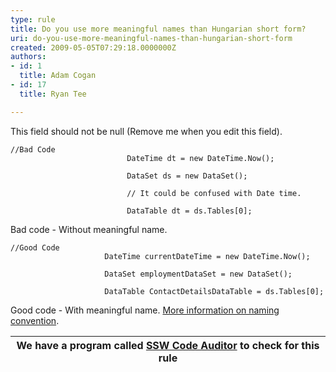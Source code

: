 ```yaml
---
type: rule
title: Do you use more meaningful names than Hungarian short form?
uri: do-you-use-more-meaningful-names-than-hungarian-short-form
created: 2009-05-05T07:29:18.0000000Z
authors:
- id: 1
  title: Adam Cogan
- id: 17
  title: Ryan Tee

---
```


 This field should not be null (Remove me when you edit this field). 

```
//Bad Code
                          DateTime dt = new DateTime.Now();

                          DataSet ds = new DataSet();

                          // It could be confused with Date time.

                          DataTable dt = ds.Tables[0];
```

Bad code - Without meaningful name. 

```
//Good Code
                     DateTime currentDateTime = new DateTime.Now();

                     DataSet employmentDataSet = new DataSet();

                     DataTable ContactDetailsDataTable = ds.Tables[0];
```

Good code - With meaningful name. 
[More information on naming convention](http&#58;//www.ssw.com.au/ssw/Standards/DeveloperDotNet/DotNetStandard_ObjectNaming.aspx).




| We have a program called [SSW Code Auditor](http&#58;//www.ssw.com.au/ssw/CodeAuditor/Default.aspx) to check for this rule |
| --- |


